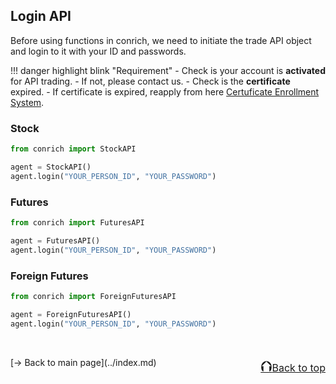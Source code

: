 ## Login API
Before using functions in conrich, we need to initiate the trade API object and login to it with your ID and passwords.

!!! danger highlight blink "Requirement"
    - Check is your account is **activated** for API trading.
        - If not, please contact us.
    - Check is the **certificate** expired.
        - If certificate is expired, reapply from here [Certuficate Enrollment System](https://raweb.concords.com.tw/RAWEB/CertSearch.jsp).

### Stock
```python
from conrich import StockAPI

agent = StockAPI()
agent.login("YOUR_PERSON_ID", "YOUR_PASSWORD")
```
### Futures
```python
from conrich import FuturesAPI

agent = FuturesAPI()
agent.login("YOUR_PERSON_ID", "YOUR_PASSWORD")
```
### Foreign Futures 
```python
from conrich import ForeignFuturesAPI

agent = ForeignFuturesAPI()
agent.login("YOUR_PERSON_ID", "YOUR_PASSWORD")
```



<br/>
<p style="text-align:left;">
    [→ Back to main page](../index.md)
    <span style="float:right;">
        <a href="#top"><font size="5">⮉</font><font size="3">Back to top</font></a>
    </span>
</p>